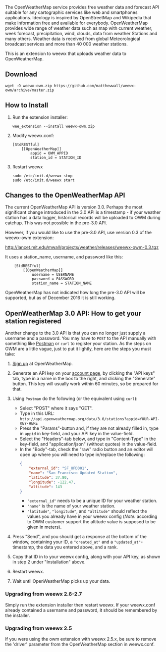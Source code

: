 The OpenWeatherMap service provides free weather data and forecast API suitable for any cartographic services like web and smartphones applications. Ideology is inspired by OpenStreetMap and Wikipedia that make information free and available for everybody. OpenWeatherMap provides wide range of weather data such as map with current weather, week forecast, precipitation, wind, clouds, data from weather Stations and many others. Weather data is received from global Meteorological broadcast services and more than 40 000 weather stations.

This is an extension to weewx that uploads weather data to OpenWeatherMap.

## Download

```
wget -O weewx-owm.zip https://github.com/matthewwall/weewx-owm/archive/master.zip
```

## How to Install

1.  Run the extension installer:

    ```
    wee_extension --install weewx-owm.zip
    ```

2.  Modify weewx.conf:

    ```
    [StdRESTful]
        [[OpenWeatherMap]]
            appid = OWM_APPID
            station_id = STATION_ID
    ```

3.  Restart weewx

    ```
    sudo /etc/init.d/weewx stop
    sudo /etc/init.d/weewx start
    ```

## Changes to the OpenWeatherMap API

The current OpenWeatherMap API is version 3.0.  Perhaps the most significant change introduced in the 3.0 API is a timestamp - if your weather station has a data logger, historical records will be uploaded to OWM during catchup.  This was not possible in the pre-3.0 API.

However, if you would like to use the pre-3.0 API, use version 0.3 of the weewx-owm extension:

http://lancet.mit.edu/mwall/projects/weather/releases/weewx-owm-0.3.tgz

It uses a station_name, username, and password like this:
```
    [StdRESTful]
        [[OpenWeatherMap]]
            username = USERNAME
            password = PASSWORD
            station_name = STATION_NAME
```
OpenWeatherMap has not indicated how long the pre-3.0 API will be supported, but as of December 2016 it is still working.

## OpenWeatherMap 3.0 API: How to get your station registered
Another change to the 3.0 API is that you can no longer just supply a username and a password. You may have to `POST` to the API manually with something like [Postman](http://www.getpostman.com) or `curl` to register your station. As the steps on OWM are a little vague, just to put it lightly, here are the steps you must take:

1. [Sign up](https://home.openweathermap.org/users/sign_up) at OpenWeatherMap.
2. Generate an API key on your [account page](https://home.openweathermap.org), by clicking the "API keys" tab, type in a name in the box to the right, and clicking the "Generate" button. This key will usually work within 60 minutes, so be prepared for that.
3. Using `Postman` do the following (or the equivalent using `curl`):

    - Select "POST" where it says "GET".
    - Type in this URL: `http://api.openweathermap.org/data/3.0/stations?appid=YOUR-API-KEY-HERE`
    - Press the "Params"-button and, if they are not already filled in, type in `appid` in key-field, and your API key in the value-field.
    - Select the "Headers"-tab below, and type in "Content-Type" in the key-field, and "application/json" (without quotes) in the value-field.
    - In the "Body"-tab, check the "raw" radio button and an editor will open up where you will need to type in/replace the following:
        ```json
        {
            "external_id": "SF_UPD001",
            "name": "San Francisco Updated Station",
            "latitude": 37.80,
            "longitude": -122.47,
            "altitude": 143
        }
        ```
        - `"external_id"` needs to be a unique ID for your weather station.
        - `"name"` is the name of your weather station.
        - `"latitude"`, `"longitude"`, and `"altitude"` should reflect the values you already have in your weewx config (*Note:* according to OWM customer support the altitude value is supposed to be given in meters).

4. Press "Send", and you should get a response at the bottom of the window, containing your ID, a `"created_at"` and a `"updated_at"`-timestamp, the data you entered above, and a rank.
5. Copy that ID in to your weewx config, along with your API key, as shown in step 2 under "Installation" above.
6. Restart weewx.
7. Wait until OpenWeatherMap picks up your data.


### Upgrading from weewx 2.6-2.7

Simply run the extension installer then restart weewx.  If your weewx.conf already contained a username and password, it should be remembered by the installer.

### Upgrading from weewx 2.5

If you were using the owm extension with weewx 2.5.x, be sure to remove the 'driver' parameter from the OpenWeatherMap section in weewx.conf.

